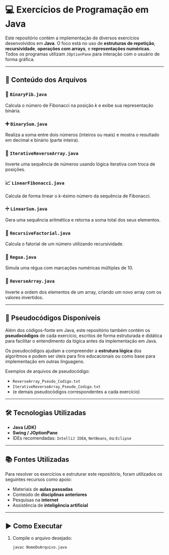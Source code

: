 # 💻 Exercícios de Programação em Java

Este repositório contém a implementação de diversos exercícios desenvolvidos em **Java**. O foco está no uso de **estruturas de repetição**, **recursividade**, **operações com arrays**, e **representações numéricas**. Todos os programas utilizam `JOptionPane` para interação com o usuário de forma gráfica.

---

## 📁 Conteúdo dos Arquivos

### 🔢 `BinaryFib.java`
Calcula o número de Fibonacci na posição *k* e exibe sua representação binária.

### ➕ `BinarySum.java`
Realiza a soma entre dois números (inteiros ou reais) e mostra o resultado em decimal e binário (parte inteira).

### 🔁 `IterativeReverseArray.java`
Inverte uma sequência de números usando lógica iterativa com troca de posições.

### 📈 `LinearFibonacci.java`
Calcula de forma linear o *k*-ésimo número da sequência de Fibonacci.

### ➗ `LinearSum.java`
Gera uma sequência aritmética e retorna a soma total dos seus elementos.

### 🧮 `RecursiveFactorial.java`
Calcula o fatorial de um número utilizando recursividade.

### 📏 `Regua.java`
Simula uma régua com marcações numéricas múltiplas de 10.

### 🔄 `ReverseArray.java`
Inverte a ordem dos elementos de um array, criando um novo array com os valores invertidos.

---

## 📜 Pseudocódigos Disponíveis

Além dos códigos-fonte em Java, este repositório também contém os **pseudocódigos** de cada exercício, escritos de forma estruturada e didática para facilitar o entendimento da lógica antes da implementação em Java.

Os pseudocódigos ajudam a compreender a **estrutura lógica** dos algoritmos e podem ser úteis para fins educacionais ou como base para implementação em outras linguagens.

Exemplos de arquivos de pseudocódigo:

- `ReverseArray_Pseudo_Codigo.txt`
- `IterativeReverseArray_Pseudo_Codigo.txt`
- (e demais pseudocódigos correspondentes a cada exercício)

---

## 🛠 Tecnologias Utilizadas

- **Java (JDK)**
- **Swing / JOptionPane**
- IDEs recomendadas: `IntelliJ IDEA`, `NetBeans`, ou `Eclipse`

---

## 📚 Fontes Utilizadas

Para resolver os exercícios e estruturar este repositório, foram utilizados os seguintes recursos como apoio:

- Materiais de **aulas passadas**
- Conteúdo de **disciplinas anteriores**
- Pesquisas na **internet**
- Assistência de **inteligência artificial**

---

## ▶️ Como Executar

1. Compile o arquivo desejado:
   ```bash
   javac NomeDoArquivo.java
